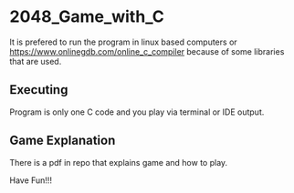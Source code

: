 # 2048_Game_with_C
It is prefered to run the program in linux based computers or https://www.onlinegdb.com/online_c_compiler because of some libraries that are used.

Executing
---
Program is only one C code and you play via terminal or IDE output.

Game Explanation
---
There is a pdf in repo that explains game and how to play.

Have Fun!!!

